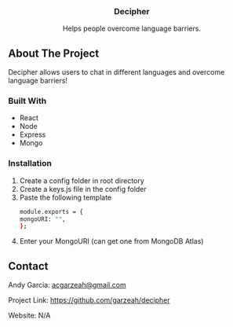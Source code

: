 <!-- PROJECT LOGO -->
<br />
<p align="center">
  <!-- <a href="https://github.com/garzeah/restaurant-tinder">
    <img src="src/assets/images/desktopLogo.png" alt="Decipher Logo">
  </a> -->

  <h3 align="center">Decipher</h3>

  <p align="center">
    Helps people overcome language barriers.
  </p>
</p>

<!-- ABOUT THE PROJECT -->

## About The Project

Decipher allows users to chat in different languages and overcome language barriers!

### Built With

- React
- Node
- Express
- Mongo

### Installation

<!-- 1. Clone the repo
   ```sh
   git clone https://github.com/github_username/repo_name.git
   ```
2. Install NPM packages
   ```sh
   npm install
   ```
3. Start the server
   ```sh
   npm start
   ``` -->

1. Create a config folder in root directory
2. Create a keys.js file in the config folder
3. Paste the following template
   ```sh
   module.exports = {
   mongoURI: "",
   };
   ```
4. Enter your MongoURI (can get one from MongoDB Atlas)

<!-- CONTACT -->

## Contact

Andy Garcia: acgarzeah@gmail.com

Project Link: https://github.com/garzeah/decipher

Website: N/A
